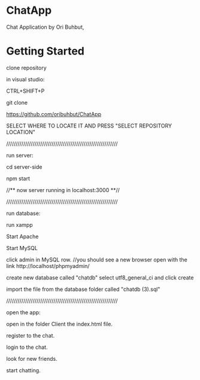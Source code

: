 # ChatApp
Chat Application by Ori Buhbut,

# Getting Started
clone repository

in visual studio:

CTRL+SHIFT+P

git clone

https://github.com/oribuhbut/ChatApp

SELECT WHERE TO LOCATE IT AND PRESS "SELECT REPOSITORY LOCATION"

///////////////////////////////////////////////////////////

run server:

cd server-side

npm start 

//** now server running in localhost:3000 **//

///////////////////////////////////////////////////////////

run database:

run xampp

Start Apache

Start MySQL

click admin in MySQL row. //you should see a new browser open with the link http://localhost/phpmyadmin/

create new database called "chatdb" select utf8_general_ci and click create

import the file from the database folder called "chatdb (3).sql"

///////////////////////////////////////////////////////////

open the app:

open in the folder Client the index.html file.

register to the chat.

login to the chat.

look for new friends.

start chatting.



